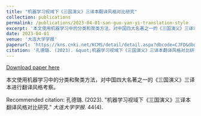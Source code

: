 ```yaml
---
title: "机器学习视域下《三国演义》三译本翻译风格对比研究"
collection: publications
permalink: /publications/2023-04-01-san-guo-yan-yi-translation-style
excerpt: '本文使用机器学习中的分类和聚类方法，对中国四大名著之一的《三国演义》三译本进行翻译风格考察。'
date: 2023-04-01
venue: '大连大学学报'
paperurl: 'https://kns.cnki.net/KCMS/detail/detail.aspx?dbcode=CJFD&dbname=CJFDLAST2023&filename=DALI202304006&v='
citation: '孔德璐. (2023). &quot;机器学习视域下《三国演义》三译本翻译风格对比研究.&quot; <i>大连大学学报</i>. 44(4).'
---
```


<a href='https://kns.cnki.net/KCMS/detail/detail.aspx?dbcode=CJFD&dbname=CJFDLAST2023&filename=DALI202304006&v='>Download paper here</a>

本文使用机器学习中的分类和聚类方法，对中国四大名著之一的《三国演义》三译本进行翻译风格考察。

Recommended citation: 孔德璐. (2023). "机器学习视域下《三国演义》三译本翻译风格对比研究." <i>大连大学学报</i>. 44(4).